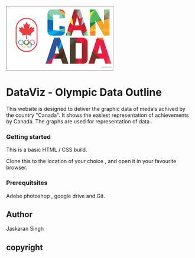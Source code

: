 ![Olympic medals record of Canada!](images/flagcanada.jpg "the Data")


# DataViz - Olympic Data Outline

This website is designed to deliver the graphic data of medals achived by the country "Canada". It shows the easiest representation of achievements by Canada. The graphs are used for representation of data .

### Getting started 
This is a basic HTML / CSS build. 

Clone this to the location of your choice , and open it in your favourite browser.

### Prerequitsites
Adobe photoshop , google drive and Git.

## Author
Jaskaran Singh

## copyright

